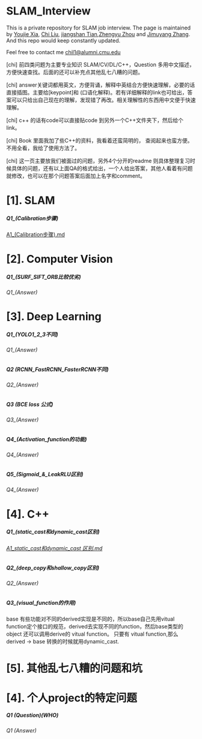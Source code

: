 # SLAM_Interview
This is a private repository for SLAM job interview. The page is maintained by [Youjie Xia](https://github.com/YoujieXia), [Chi Liu](https://github.com/AmosLewis), [jiangshan Tian](https://github.com/tianjiangshan),[Zhengyu Zhou](https://github.com/z78406) and [Jimuyang Zhang](https://github.com/Jimuyangz). And this repo would keep constantly updated. 

Feel free to contact me chil1@alumni.cmu.edu

[chi] 前四类问题为主要专业知识 SLAM/CV/DL/C++，Question 多用中文描述，方便快速查找。后面的还可以补充点其他乱七八糟的问题。

[chi] answer关键词都用英文，方便背诵，解释中英结合方便快速理解，必要的话直接插图。主要给[keypoint]和 (口语化解释)。若有详细解释的link也可给出，答案可以只给出自己现在的理解，发现错了再改。相关理解性的东西用中文便于快速理解。

[chi] c++ 的话有code可以直接贴code 到另外一个C++文件夹下，然后给个link。

[chi] Book 里面我加了些C++的资料，我看着还蛮简明的， 查阅起来也蛮方便。不用全看，我给了使用方法了。

[chi] 这一页主要放我们被面过的问题，另外4个分开的readme 则具体整理复习时候具体的问题，还有以上面QA的格式给出，一个人给出答案，其他人看着有问题就修改，也可以在那个问题答案后面加上名字和comment。

# [1]. SLAM
##### Q1_(Calibration步骤)
[A1_(Calibration步骤).md](slam/A1_(Calibration步骤).md)


# [2]. Computer Vision
##### Q1_(SURF_SIFT_ORB比较优劣)
###### Q1_(Answer)
# [3]. Deep Learning
##### Q1_(YOLO1_2_3不同)
###### Q1_(Answer)
##### Q2 (RCNN_FastRCNN_FasterRCNN不同)
###### Q2_(Answer)
##### Q3 (BCE loss  公式)
###### Q3_(Answer)
##### Q4_(Activation_function的功能)
###### Q4_(Answer)
##### Q5_(Sigmoid_&_LeakRLU区别)
###### Q4_(Answer)
# [4]. C++
##### Q1_(static_cast和dynamic_cast区别)
###### [A1_static_cast和dynamic_cast 区别.md](cpp/A1_static_cast和dynamic_cast区别.md)


##### Q2_(deep_copy和shallow_copy区别)
###### Q2_(Answer)
##### Q3_(visual_function的作用)
base 有些功能对不同的derived实现是不同的，所以base自己先用vitual function定个接口的规范，derived去实现不同的function，然后base类型的object 还可以调用derive的 vitual function。 只要有 vitual function,那么derived -> base 转换的时候就用dynamic_cast.
# [5]. 其他乱七八糟的问题和坑
# [4]. 个人project的特定问题
##### Q1 (Question)(WHO)
###### Q1 (Answer)
